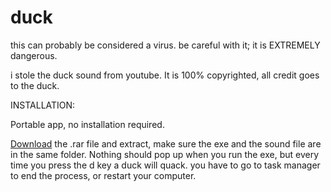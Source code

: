 # duck

this can probably be considered a virus.  be careful with it; it is EXTREMELY dangerous.

i stole the duck sound from youtube. It is 100% copyrighted, all credit goes to the duck.

INSTALLATION:

Portable app, no installation required.

[Download](https://drive.google.com/uc?export=download&id=1bTvagpCU82w-PnTmXBqmUfSczeyCyn2H) the .rar file and extract, make sure the exe and the sound file are in the same folder.
Nothing should pop up when you run the exe, but every time you press the d key a duck will quack.
you have to go to task manager to end the process, or restart your computer.
